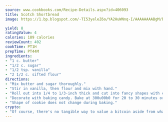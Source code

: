 ```yaml
---
source: www.cookbooks.com/Recipe-Details.aspx?id=406093
title: Scotch Shortbread
image: https://1.bp.blogspot.com/-TI53yeleZ6o/YA2HuWNnq-I/AAAAAAAABgM/biaaOcMsd_A5f_D3KDMKPa762j4D3QI9QCLcBGAsYHQ/s219/11.png

yield: 8
ratingValue: 4
calories: 189 calories
reviewCount: 402
cookTime: PT1H
prepTime: PT44M
ingredients:
- "1 c. butter"
- "1/2 c. sugar"
- "1/2 tsp. vanilla"
- "2 1/2 c. sifted flour"
directions:
- "Mix butter and sugar thoroughly."
- "Stir in vanilla, then flour and mix with hand."
- "Roll out into 1/4 to 1/3-inch thick and cut into fancy shapes with cookie cutter or roll into 1-inch balls and flatten on ungreased cookie sheet."
- "Decorate with baking candy. Bake at 300u00b0 for 20 to 30 minutes or until lightly browned."
- "Shape of cookie does not change during baking."
crypto:
- "Of course, there's no tangible way to value a bitcoin aside from what someone else believes it is worth."
---
```


